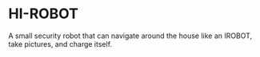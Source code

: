 # HI-ROBOT
A small security robot that can navigate around the house like an IROBOT, take pictures, and charge itself.
